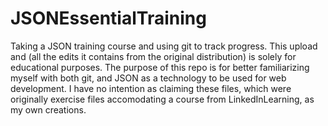 # JSONEssentialTraining
Taking a JSON training course and using git to track progress. 
This upload and (all the edits it contains from the original distribution) is solely for educational purposes. The purpose of this repo is for better familiarizing myself with both git, and JSON as a technology to be used for web development. I have no intention as claiming these files, which were originally exercise files accomodating a course from LinkedInLearning, as my own creations. 
